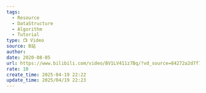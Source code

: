 ```yaml
---
tags:
  - Resource
  - DataStructure
  - Algorithm
  - Tutorial
type: 📺 Video
source: B站
author: 
date: 2020-08-05
url: https://www.bilibili.com/video/BV1LV411z7Bq/?vd_source=84272a2d7f72158b38778819be5bc6ad
rate: 10
create_time: 2025-04-19 22:22
update_time: 2025/04/19 22:23
---
```


